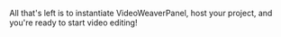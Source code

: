 All that's left is to instantiate VideoWeaverPanel, host your project, and you're ready to start video editing!

